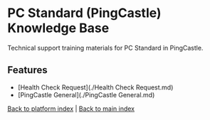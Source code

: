 # PC Standard (PingCastle) Knowledge Base

Technical support training materials for PC Standard in PingCastle.

## Features

- [Health Check Request](./Health Check Request.md)
- [PingCastle General](./PingCastle General.md)


[Back to platform index](../index.md) | [Back to main index](../../index.md)
